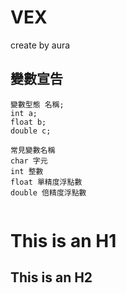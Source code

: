 # VEX

create by aura

變數宣告
-------------

<pre><code>變數型態 名稱;
int a;
float b;
double c;

常見變數名稱
char 字元
int 整數
float 單精度浮點數
double 倍精度浮點數

</code></pre>


This is an H1
=============

This is an H2
-------------
